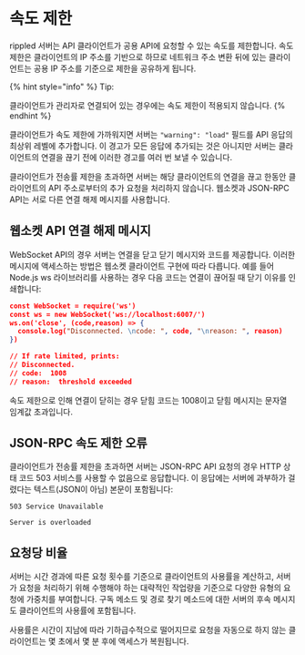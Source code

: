 # 속도 제한

rippled 서버는 API 클라이언트가 공용 API에 요청할 수 있는 속도를 제한합니다. 속도 제한은 클라이언트의 IP 주소를 기반으로 하므로 네트워크 주소 변환 뒤에 있는 클라이언트는 공용 IP 주소를 기준으로 제한을 공유하게 됩니다.

{% hint style="info" %}
Tip:

클라이언트가 관리자로 연결되어 있는 경우에는 속도 제한이 적용되지 않습니다.
{% endhint %}

클라이언트가 속도 제한에 가까워지면 서버는 `"warning": "load"` 필드를 API 응답의 최상위 레벨에 추가합니다. 이 경고가 모든 응답에 추가되는 것은 아니지만 서버는 클라이언트의 연결을 끊기 전에 이러한 경고를 여러 번 보낼 수 있습니다.

클라이언트가 전송률 제한을 초과하면 서버는 해당 클라이언트의 연결을 끊고 한동안 클라이언트의 API 주소로부터의 추가 요청을 처리하지 않습니다. 웹소켓과 JSON-RPC API는 서로 다른 연결 해제 메시지를 사용합니다.

## 웹소켓 API 연결 해제 메시지

WebSocket API의 경우 서버는 연결을 닫고 닫기 메시지와 코드를 제공합니다. 이러한 메시지에 액세스하는 방법은 웹소켓 클라이언트 구현에 따라 다릅니다. 예를 들어 Node.js ws 라이브러리를 사용하는 경우 다음 코드는 연결이 끊어질 때 닫기 이유를 인쇄합니다:

```json
const WebSocket = require('ws')
const ws = new WebSocket('ws://localhost:6007/')
ws.on('close', (code,reason) => {
  console.log("Disconnected. \ncode: ", code, "\nreason: ", reason)
})

// If rate limited, prints:
// Disconnected.
// code:  1008
// reason:  threshold exceeded
```

속도 제한으로 인해 연결이 닫히는 경우 닫힘 코드는 1008이고 닫힘 메시지는 문자열 임계값 초과입니다.

## JSON-RPC 속도 제한 오류

클라이언트가 전송률 제한을 초과하면 서버는 JSON-RPC API 요청의 경우 HTTP 상태 코드 503 서비스를 사용할 수 없음으로 응답합니다. 이 응답에는 서버에 과부하가 걸렸다는 텍스트(JSON이 아님) 본문이 포함됩니다:

```
503 Service Unavailable

Server is overloaded
```

## 요청당 비율

서버는 시간 경과에 따른 요청 횟수를 기준으로 클라이언트의 사용률을 계산하고, 서버가 요청을 처리하기 위해 수행해야 하는 대략적인 작업량을 기준으로 다양한 유형의 요청에 가중치를 부여합니다. 구독 메소드 및 경로 찾기 메소드에 대한 서버의 후속 메시지도 클라이언트의 사용률에 포함됩니다.

사용률은 시간이 지남에 따라 기하급수적으로 떨어지므로 요청을 자동으로 하지 않는 클라이언트는 몇 초에서 몇 분 후에 액세스가 복원됩니다.

